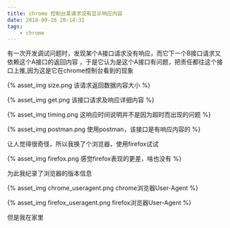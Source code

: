 ```yaml
---
title: chrome 控制台某请求没有显示响应内容
date: 2018-09-26 20:14:31
tags:
	- chrome
---
```


>

有一次开发调试问题时，发现某个A接口请求没有响应，而它下一个B接口请求又依赖这个A接口的返回内容
，于是它认为是这个A接口有问题，把责任都往这个接口上推,因为这是它在chrome控制台看到的现象


{% asset_img size.png  该请求返回数据内容大小 %}

{% asset_img get.png  该接口请求及响应详细内容 %}

{% asset_img timing.png  这响应时间说明并不是因为超时而出现的问题 %}

{% asset_img postman.png  使用postman，该接口是有响应内容的 %}


让人觉得很奇怪，所以我换了个浏览器，使用firefox试试

{% asset_img firefox.png  感觉firefox表现的更差，啥也没有 %}


为此我纪录了浏览器的版本信息

{% asset_img chrome_useragent.png  chrome浏览器User-Agent %}

{% asset_img firefox_useragent.png   firefox浏览器User-Agent %}


但是我在家里